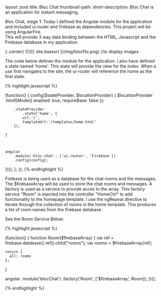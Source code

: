 layout: post
title: Bloc Chat
thumbnail-path: 
short-description:  Bloc Chat is an application for instant messaging.  

Bloc Chat, stage 1:  Today I defined the Angular module for the application and included ui.router and firebase as dependencies.  This project will be using AngularFire.  
This will provide 3 way data binding between the HTML, Javascript and the Firebase database in my application.  

{:.center}
![]({{ site.baseurl }}/img/blocflix.png)  //to display images

The code below defines the module for the application.  I also have defined a state named 'home'.  This state will provide the view for the index.  When a use first navigates
to the site, the ui-router will reference the home as the first state.  

{% highlight javascript %}                     

(function() {
    config($stateProvider, $locationProvider) {
        $locationProvider
            .html5Mode({
                enabled: true,
                requireBase: false
        });
        
        .stateProvider
            .state('home', {
            url:'/',
            templateUrl:'/templates/home.html'
        });
            
    }
        


    angular
        .module('bloc-chat', ['ui.router', 'Firebase']) 
        .config(config);

})();
    };
});
{% endhighlight %}

Firebase is being used as a database for the chat rooms and the messages.  The $firebaseArray will be used to store the chat rooms and messages.  A factory is used as a service to provide acces
to the array.  This factory service "Room" is injected into the controller "HomeCtrl" to add functionality to the homepage template.  I use the ngRepeat directive to iterate through the collection of rooms
in the home template.  This produces a list of room names from the firebase database.  

See the Room Service Below:

{% highlight javascript %}     

(function() {
  function Room($firebaseArray) {
    var ref = firebase.database().ref().child("rooms");
    var rooms = $firebaseArray(ref);

    return {
      all: rooms
    };
  }

  angular
    .module('blocChat')
    .factory('Room', ['$firebaseArray', Room]);
})();

{% endhighlight %}
